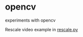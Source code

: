 # opencv
experiments with opencv

Rescale video example in [rescale.py](https://github.com/verneh/opencv/blob/main/rescale.py)
